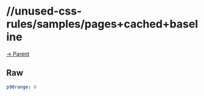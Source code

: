 
# //unused-css-rules/samples/pages+cached+baseline

[→ Parent](../..)


## Raw


```yaml
p90range: 0

```

